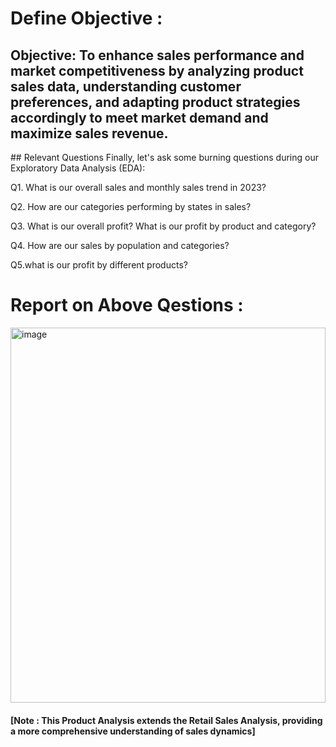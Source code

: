 # Define Objective : 

## Objective: To enhance sales performance and market competitiveness by analyzing product sales data, understanding customer preferences, and adapting product strategies accordingly to meet market demand and maximize sales revenue.

‍## Relevant Questions
Finally, let's ask some burning questions during our Exploratory Data Analysis (EDA):

Q1. What is our overall sales and monthly sales trend in 2023?

Q2. How are our categories performing by states in sales?

Q3. What is our overall profit? What is our profit by product and category?

Q4. How are our sales by population and categories?

Q5.what is our profit by different products?


# Report on Above Qestions : 

<img width="100%" height="600" alt="image" src="https://github.com/Siddhant1803/Product-Analysis-/assets/127285389/e1865b5c-a6b6-4850-94ef-e34acc4373ed">


#### [Note : This Product Analysis extends the Retail Sales Analysis, providing a more comprehensive understanding of sales dynamics]
